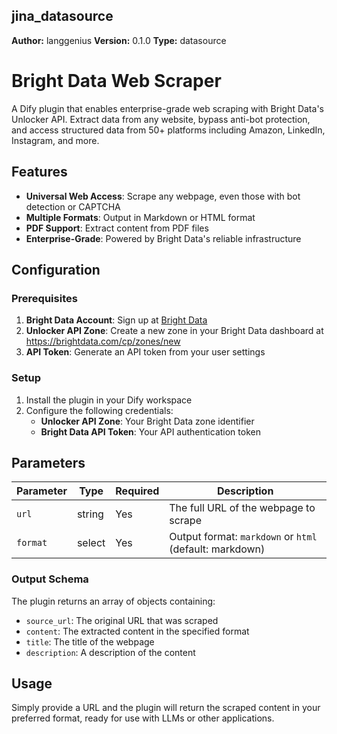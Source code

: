 ## jina_datasource

**Author:** langgenius
**Version:** 0.1.0
**Type:** datasource

# Bright Data Web Scraper

A Dify plugin that enables enterprise-grade web scraping with Bright Data's Unlocker API. Extract data from any website, bypass anti-bot protection, and access structured data from 50+ platforms including Amazon, LinkedIn, Instagram, and more.

## Features

- **Universal Web Access**: Scrape any webpage, even those with bot detection or CAPTCHA
- **Multiple Formats**: Output in Markdown or HTML format
- **PDF Support**: Extract content from PDF files
- **Enterprise-Grade**: Powered by Bright Data's reliable infrastructure

## Configuration

### Prerequisites

1. **Bright Data Account**: Sign up at [Bright Data](https://brightdata.com)
2. **Unlocker API Zone**: Create a new zone in your Bright Data dashboard at https://brightdata.com/cp/zones/new
3. **API Token**: Generate an API token from your user settings

### Setup

1. Install the plugin in your Dify workspace
2. Configure the following credentials:
   - **Unlocker API Zone**: Your Bright Data zone identifier
   - **Bright Data API Token**: Your API authentication token

## Parameters

| Parameter | Type | Required | Description |
|-----------|------|----------|-------------|
| `url` | string | Yes | The full URL of the webpage to scrape |
| `format` | select | Yes | Output format: `markdown` or `html` (default: markdown) |

### Output Schema

The plugin returns an array of objects containing:
- `source_url`: The original URL that was scraped
- `content`: The extracted content in the specified format
- `title`: The title of the webpage
- `description`: A description of the content

## Usage

Simply provide a URL and the plugin will return the scraped content in your preferred format, ready for use with LLMs or other applications.
